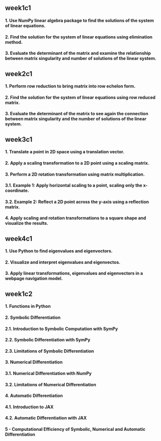 ## week1c1
#### 1. Use NumPy linear algebra package to find the solutions of the system of linear equations.
#### 2. Find the solution for the system of linear equations using elimination method.
#### 3. Evaluate the determinant of the matrix and examine the relationship between matrix singularity and number of solutions of the linear system.
## week2c1
#### 1. Perform row reduction to bring matrix into row echelon form.
#### 2. Find the solution for the system of linear equations using row reduced matrix.
#### 3. Evaluate the determinant of the matrix to see again the connection between matrix singularity and the number of solutions of the linear system.
## week3c1
#### 1. Translate a point in 2D space using a translation vector.
#### 2. Apply a scaling transformation to a 2D point using a scaling matrix.
#### 3. Perform a 2D rotation transformation using matrix multiplication.
#### 3.1. Example 1: Apply horizontal scaling to a point, scaling only the x-coordinate.
#### 3.2. Example 2: Reflect a 2D point across the y-axis using a reflection matrix.
#### 4. Apply scaling and rotation transformations to a square shape and visualize the results.
## week4c1
#### 1. Use Python to find eigenvalues and eigenvectors.
#### 2. Visualize and interpret eigenvalues and eigenvectos.
#### 3. Apply linear transformations, eigenvalues and eigenvectors in a webpage navigation model.
## week1c2
#### 1. Functions in Python
#### 2. Symbolic Differentiation
#### 2.1. Introduction to Symbolic Computation with SymPy
#### 2.2. Symbolic Differentiation with SymPy
#### 2.3. Limitations of Symbolic Differentiation
#### 3. Numerical Differentiation
#### 3.1. Numerical Differentiation with NumPy
#### 3.2. Limitations of Numerical Differentiation
#### 4. Automatic Differentiation
#### 4.1. Introduction to JAX
#### 4.2. Automatic Differentiation with JAX
#### 5 - Computational Efficiency of Symbolic, Numerical and Automatic Differentiation
